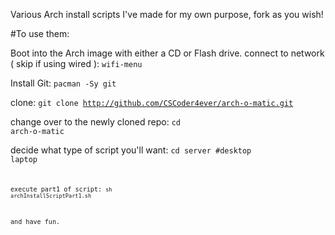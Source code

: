 Various Arch install scripts I've made for my own purpose, fork as you wish!

#To use them: 

Boot into the Arch image with either a CD or Flash drive.
connect to network ( skip if using wired ):
<code>wifi-menu</code>

Install Git:
<code>pacman -Sy git</code>

clone:
<code>git clone http://github.com/CSCoder4ever/arch-o-matic.git</code>

change over to the newly cloned repo:
<code>cd arch-o-matic</code>

decide what type of script you'll want:
<code>cd server 
#desktop laptop
<code>

execute part1 of script:
<code>sh archInstallScriptPart1.sh</code>

and have fun.
